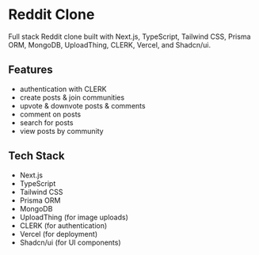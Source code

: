 # Reddit Clone

Full stack Reddit clone built with Next.js, TypeScript, Tailwind CSS, Prisma ORM, MongoDB, UploadThing, CLERK, Vercel, and Shadcn/ui.

## Features

- authentication with CLERK
- create posts & join communities
- upvote & downvote posts & comments
- comment on posts
- search for posts
- view posts by community

## Tech Stack

- Next.js
- TypeScript
- Tailwind CSS
- Prisma ORM
- MongoDB
- UploadThing (for image uploads)
- CLERK (for authentication)
- Vercel (for deployment)
- Shadcn/ui (for UI components)

